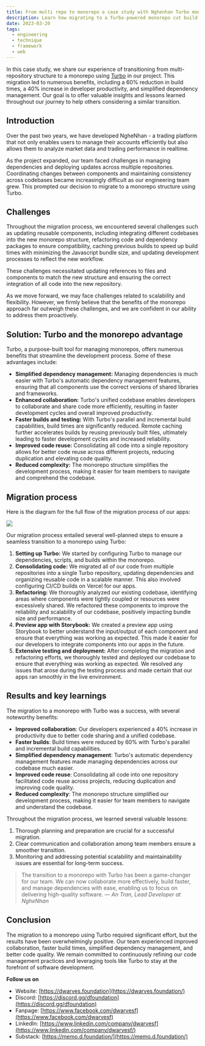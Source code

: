 ```yaml
---
title: From multi repo to monorepo a case study with Nghenhan Turbo monorepo
description: Learn how migrating to a Turbo-powered monorepo cut build times by 60%, boosted developer productivity by 40%, and simplified dependency management in a real trading platform case study.
date: 2023-03-20
tags:
  - engineering
  - technique
  - framework
  - web
---
```


In this case study, we share our experience of transitioning from multi-repository structure to a monorepo using [Turbo](https://radar.d.foundation/Turborepo-0dd18b38468c4859a8beaae7bf6c511c) in our project. This migration led to numerous benefits, including a 60% reduction in build times, a 40% increase in developer productivity, and simplified dependency management. Our goal is to offer valuable insights and lessons learned throughout our journey to help others considering a similar transition.

## Introduction

Over the past two years, we have developed NgheNhan - a trading platform that not only enables users to manage their accounts efficiently but also allows them to analyze market data and trading performance in realtime.

As the project expanded, our team faced challenges in managing dependencies and deploying updates across multiple repositories. Coordinating changes between components and maintaining consistency across codebases became increasingly difficult as our engineering team grew. This prompted our decision to migrate to a monorepo structure using Turbo.

## Challenges

Throughout the migration process, we encountered several challenges such as updating reusable components, including integrating different codebases into the new monorepo structure, refactoring code and dependency packages to ensure compatibility, caching previous builds to speed up build times with minimizing the Javascript bundle size, and updating development processes to reflect the new workflow.

These challenges necessitated updating references to files and components to match the new structure and ensuring the correct integration of all code into the new repository.

As we move forward, we may face challenges related to scalability and flexibility. However, we firmly believe that the benefits of the monorepo approach far outweigh these challenges, and we are confident in our ability to address them proactively.

## Solution: Turbo and the monorepo advantage

Turbo, a purpose-built tool for managing monorepos, offers numerous benefits that streamline the development process. Some of these advantages include:

- **Simplified dependency management:** Managing dependencies is much easier with Turbo's automatic dependency management features, ensuring that all components use the correct versions of shared libraries and frameworks.
- **Enhanced collaboration:** Turbo's unified codebase enables developers to collaborate and share code more efficiently, resulting in faster development cycles and overall improved productivity.
- **Faster builds and testing:** With Turbo's parallel and incremental build capabilities, build times are significantly reduced. Remote caching further accelerates builds by reusing previously built files, ultimately leading to faster development cycles and increased reliability.
- **Improved code reuse:** Consolidating all code into a single repository allows for better code reuse across different projects, reducing duplication and elevating code quality.
- **Reduced complexity:** The monorepo structure simplifies the development process, making it easier for team members to navigate and comprehend the codebase.

## Migration process

Here is the diagram for the full flow of the migration process of our apps:

![](assets/from-multi-repo-to-monorepo-a-case-study-with-nghenhan-turbo-monorepo_8dc9116f98bf7a170ec249c0e63ad699_md5.webp)

Our migration process entailed several well-planned steps to ensure a seamless transition to a monorepo using Turbo:

1. **Setting up Turbo:** We started by configuring Turbo to manage our dependencies, scripts, and builds within the monorepo.
1. **Consolidating code:** We migrated all of our code from multiple repositories into a single Turbo repository, updating dependencies and organizing reusable code in a scalable manner. This also involved configuring CI/CD builds on Vercel for our apps.
1. **Refactoring:** We thoroughly analyzed our existing codebase, identifying areas where components were tightly coupled or resources were excessively shared. We refactored these components to improve the reliability and scalability of our codebase, positively impacting bundle size and performance.
1. **Preview app with Storybook:** We created a preview app using Storybook to better understand the input/output of each component and ensure that everything was working as expected. This made it easier for our developers to integrate components into our apps in the future.
1. **Extensive testing and deployment:** After completing the migration and refactoring efforts, we thoroughly tested and deployed our codebase to ensure that everything was working as expected. We resolved any issues that arose during the testing process and made certain that our apps ran smoothly in the live environment.

## Results and key learnings

The migration to a monorepo with Turbo was a success, with several noteworthy benefits:

- **Improved collaboration**: Our developers experienced a 40% increase in productivity due to better code sharing and a unified codebase.
- **Faster builds**: Build times were reduced by 60% with Turbo's parallel and incremental build capabilities.
- **Simplified dependency management**: Turbo's automatic dependency management features made managing dependencies across our codebase much easier.
- **Improved code reuse**: Consolidating all code into one repository facilitated code reuse across projects, reducing duplication and improving code quality.
- **Reduced complexity**: The monorepo structure simplified our development process, making it easier for team members to navigate and understand the codebase.

Throughout the migration process, we learned several valuable lessons:

1. Thorough planning and preparation are crucial for a successful migration.
2. Clear communication and collaboration among team members ensure a smoother transition.
3. Monitoring and addressing potential scalability and maintainability issues are essential for long-term success.

> The transition to a monorepo with Turbo has been a game-changer for our team. We can now collaborate more effectively, build faster, and manage dependencies with ease, enabling us to focus on delivering high-quality software. — _An Tran, Lead Developer at NgheNhan_

## Conclusion

The migration to a monorepo using Turbo required significant effort, but the results have been overwhelmingly positive. Our team experienced improved collaboration, faster build times, simplified dependency management, and better code quality. We remain committed to continuously refining our code management practices and leveraging tools like Turbo to stay at the forefront of software development.

**Follow us on**

- Website: [https://dwarves.foundation](https://dwarves.foundation/)
- Discord: [https://discord.gg/dfoundation](https://discord.gg/dfoundation)
- Fanpage: [https://www.facebook.com/dwarvesf](https://www.facebook.com/dwarvesf)
- LinkedIn: [https://www.linkedin.com/company/dwarvesf](https://www.linkedin.com/company/dwarvesf/)
- Substack: [https://memo.d.foundation/](https://memo.d.foundation/)
